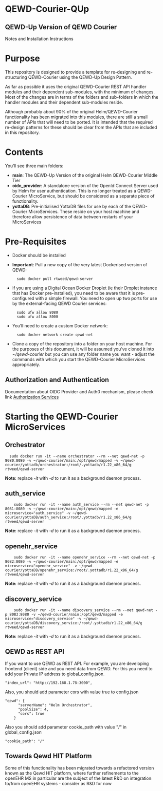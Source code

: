 # QEWD-Courier-QUp

## QEWD-Up Version of QEWD Courier

Notes and Installation Instructions

# Purpose

This repository is designed to provide a template for re-designing and re-structuring QEWD-Courier using the QEWD-Up Design Pattern.

As far as possible it uses the original QEWD-Courier REST API handler modules and their dependent sub-modules, with the minimum of changes.  Most of the changes are in terms of the folders and sub-folders in which the handler modules and their dependent sub-modules reside.

Although probably about 90% of the original Helm/QEWD-Courier functionality has been migrated into this modules, there are still a small number of APIs that will need to be ported.  It is intended that the required re-design patterns for these should be clear from the APIs that are included in this repository.


# Contents

You'll see three main folders:

- **main**: The QEWD-Up Version of the original Helm QEWD-Courier Middle Tier
- **oidc_provider**: A standalone version of the OpenId Connect Server used by Helm for user authentication.  This is no longer treated as a QEWD-Courier MicroService, but should be considered as a separate piece of functionality.
- **yottaDB**: Pre-initialised YottaDB files for use by each of the QEWD-Courier MicroServices.  These reside on your host machine and therefore allow persistence of data between restarts of your MicroServices

# Pre-Requisites

- Docker should be installed

- **Important**: Pull a new copy of the very latest Dockerised version of QEWD:

        sudo docker pull rtweed/qewd-server

- If you are using a Digital Ocean Docker Droplet (ie their Droplet instance that has Docker pre-installed), you need to be aware that it is pre-configured with a simple firewall.  You need to open up two ports for use by the external-facing QEWD Courier services:

        sudo ufw allow 8080
        sudo ufw allow 8000

- You'll need to create a custom Docker network:

        sudo docker network create qewd-net

- Clone a copy of the repository into a folder on your host machine.  For the purposes of this document, it will be assumed you've cloned it into *~/qewd-courier* but you can use any folder name you want - adjust the commands with which you start the QEWD-Courier MicroServices appropriately.


## Authorization and Authentication
Documentation about OIDC Provider and Auth0 mechanism, please check link [Authorization Services](auth_services.md) 

# Starting the QEWD-Courier MicroServices



## Orchestrator

      sudo docker run -it --name orchestrator --rm --net qewd-net -p 8080:8080 -v ~/qewd-courier/main:/opt/qewd/mapped -v ~/qewd-courier/yottadb/orchestrator:/root/.yottadb/r1.22_x86_64/g rtweed/qewd-server

**Note:** replace *-it* with *-d* to run it as a background daemon process.


## auth_service

        sudo docker run -it --name auth_service --rm --net qewd-net -p 8081:8080 -v ~/qewd-courier/main:/opt/qewd/mapped -e microservice="auth_service" -v ~/qewd-courier/yottaDB/auth_service:/root/.yottadb/r1.22_x86_64/g rtweed/qewd-server

**Note:** replace *-it* with *-d* to run it as a background daemon process.


## openehr_service

        sudo docker run -it --name openehr_service --rm --net qewd-net -p 8082:8080 -v ~/qewd-courier/main:/opt/qewd/mapped -e microservice="openehr_service" -v ~/qewd-courier/yottaDB/openehr_service:/root/.yottadb/r1.22_x86_64/g rtweed/qewd-server

**Note:** replace *-it* with *-d* to run it as a background daemon process.



## discovery_service

        sudo docker run -it --name discovery_service --rm --net qewd-net -p 8083:8080 -v ~/qewd-courier/main:/opt/qewd/mapped -e microservice="discovery_service" -v ~/qewd-courier/yottaDB/discovery_service:/root/.yottadb/r1.22_x86_64/g rtweed/qewd-server

**Note:** replace *-it* with *-d* to run it as a background daemon process.


## QEWD as REST API
If you want to use QEWD as REST API. For example, you are developing frontend (client) side and you need data from QEWD. For this you need to add your Private IP address to global_config.json.

    "index_url": "http://192.168.1.78:3000",
Also, you should add parameter cors with value true to config.json

    "qewd": {
          "serverName": "Helm Orchestrator",
          "poolSize": 4,
          "cors": true
        }
Also you should add parameter cookie_path with value "/" in global_config.json

    "cookie_path": "/"



## Towards Qewd HIT Platform
Some of this functionality has been migrated towards a refactored version known as the Qewd HIT platform, where further refinements to the openEHR MS in particular are the subject of the latest R&D on integration to/from openEHR systems - consider as R&D for now
